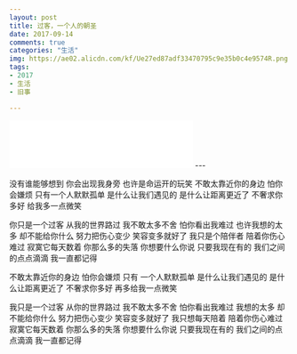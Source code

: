 ```yaml
---
layout: post
title: 过客，一个人的朝圣
date: 2017-09-14
comments: true
categories: "生活"
img: https://ae02.alicdn.com/kf/Ue27ed87adf33470795c9e35b0c4e9574R.png
tags:
- 2017
- 生活
- 旧事

---
```

<iframe frameborder="no" border="0" marginwidth="0" marginheight="0" width=330 height=86 src="//music.163.com/outchain/player?type=2&id=471797594&auto=0&height=66"></iframe>
---

没有谁能够想到 你会出现我身旁
也许是命运开的玩笑 不敢太靠近你的身边
怕你会嫌烦 只有一个人默默孤单
是什么让我们遇见的 是什么让距离更近了
不奢求你多好 给我多一点微笑

<!-- more -->   


你只是一个过客 从我的世界路过
我不敢太多不舍 怕你看出我难过
也许我想的太多 却不能给你什么
努力把伤心变少 笑容变多就好了
我只是个陪伴者 陪着你伤心难过
寂寞它每天数着 你那么多的失落
你想要什么你说 只要我现在有的
我们之间的点点滴滴 我一直都记得

不敢太靠近你的身边 怕你会嫌烦
只有 一个人默默孤单
是什么让我们遇见的 是什么让距离更近了
不奢求你多好 再多给我一点微笑


我只是一个过客 从你的世界路过
我不敢太多不舍 怕你看出我难过
我想的太多 却不能给你什么
努力把伤心变少 笑容变多就好了
我只想每天陪着 陪着你伤心难过
寂寞它每天数着 你那么多的失落
你想要什么你说 只要我现在有的
我们之间的点点滴滴 我一直都记得
